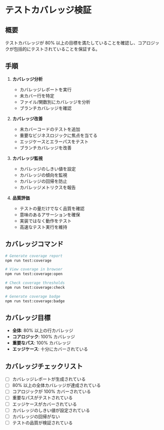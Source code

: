 # テストカバレッジ検証

## 概要

テストカバレッジが 80% 以上の目標を満たしていることを確認し、コアロジックが包括的にテストされていることを保証する。

## 手順

1. **カバレッジ分析**

   - カバレッジレポートを実行
   - 未カバー行を特定
   - ファイル/関数別にカバレッジを分析
   - ブランチカバレッジを確認

2. **カバレッジ改善**

   - 未カバーコードのテストを追加
   - 重要なビジネスロジックに焦点を当てる
   - エッジケースとエラーパスをテスト
   - ブランチカバレッジを改善

3. **カバレッジ監視**

   - カバレッジのしきい値を設定
   - カバレッジの傾向を監視
   - カバレッジの回帰を防止
   - カバレッジメトリクスを報告

4. **品質評価**
   - テストの量だけでなく品質を確認
   - 意味のあるアサーションを確保
   - 実装ではなく動作をテスト
   - 高速なテスト実行を維持

## カバレッジコマンド

```bash
# Generate coverage report
npm run test:coverage

# View coverage in browser
npm run test:coverage:open

# Check coverage thresholds
npm run test:coverage:check

# Generate coverage badge
npm run test:coverage:badge
```

## カバレッジ目標

- **全体**: 80% 以上の行カバレッジ
- **コアロジック**: 100% カバレッジ
- **重要なパス**: 100% カバレッジ
- **エッジケース**: 十分にカバーされている

## カバレッジチェックリスト

- [ ] カバレッジレポートが生成されている
- [ ] 80% 以上の全体カバレッジが達成されている
- [ ] コアロジックが 100% カバーされている
- [ ] 重要なパスがテストされている
- [ ] エッジケースがカバーされている
- [ ] カバレッジのしきい値が設定されている
- [ ] カバレッジの回帰がない
- [ ] テストの品質が検証されている
